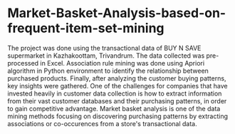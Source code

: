 # Market-Basket-Analysis-based-on-frequent-item-set-mining
The project was done using the transactional data of BUY N SAVE supermarket in Kazhakoottam, Trivandrum. The data collected was pre-processed in Excel. Association rule mining was done using Apriori algorithm in Python environment to identify the relationship between purchased products. Finally, after analyzing the customer buying patterns, key insights were gathered.
One of the challenges for companies that have invested heavily in customer data collection is how to extract information from their vast customer databases and their purchasing patterns, in order to gain competitive advantage. Market basket analysis is one of the data mining methods focusing on discovering purchasing patterns by extracting associations or co-occurences from a store's transactional data.
 

